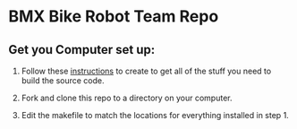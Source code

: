 # BMX Bike Robot Team Repo


## Get you Computer set up:

1) Follow these [instructions](https://github.com/dlynch7/Tiva_Make#tiva_make) to create to get all of the stuff you need to build the source code.

2) Fork and clone this repo to a directory on your computer.

3) Edit the makefile to match the locations for everything installed in step 1.
